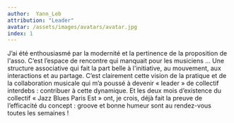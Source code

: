 ```yaml
---
author:  Yann_Leb
attribution: "Leader" 
avatar: /assets/images/avatars/avatar.jpg
index: 1
---
```

J’ai été enthousiasmé par la modernité et la pertinence de la proposition de l'asso. C’est l’espace de rencontre qui manquait pour les musiciens ... Une structure associative qui fait la part belle à l'initiative, au mouvement, aux interactions et au partage. C’est clairement cette vision de la pratique et de la collaboration musicale qui m’a poussé à devenir « leader » de collectif interdebs : contribuer à cette dynamique. Et les deux mois d’existence du collectif « Jazz Blues Paris Est » ont, je crois, déjà fait la preuve de l’efficacité du concept : groove et bonne humeur sont au rendez-vous toutes les semaines !
